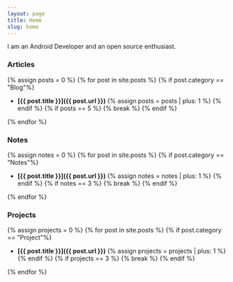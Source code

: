 ```yaml
---
layout: page
title: Home
slug: home
---
```

I am an Android Developer and an open source enthusiast.

### Articles
{% assign posts = 0 %}
{% for post in site.posts %}
	{% if post.category == "Blog"%}
- **[{{ post.title }}]({{ post.url }})**<!-- -->
		{% assign posts = posts | plus: 1 %}
	{% endif %}
	{% if posts == 5 %}
		{% break %}
	{% endif %}		

{% endfor %}


### Notes
{% assign notes = 0 %}
{% for post in site.posts %}
	{% if post.category == "Notes"%}
- **[{{ post.title }}]({{ post.url }})**
		{% assign notes = notes | plus: 1 %}
	{% endif %}
	{% if notes == 3 %}
		{% break %}
	{% endif %}		

{% endfor %}

### Projects
{% assign projects = 0 %}
{% for post in site.posts %}
	{% if post.category == "Project"%}
- **[{{ post.title }}]({{ post.url }})**
		{% assign projects = projects | plus: 1 %}
	{% endif %}
	{% if projects == 3 %}
		{% break %}
	{% endif %}			

{% endfor %}

<br/>
